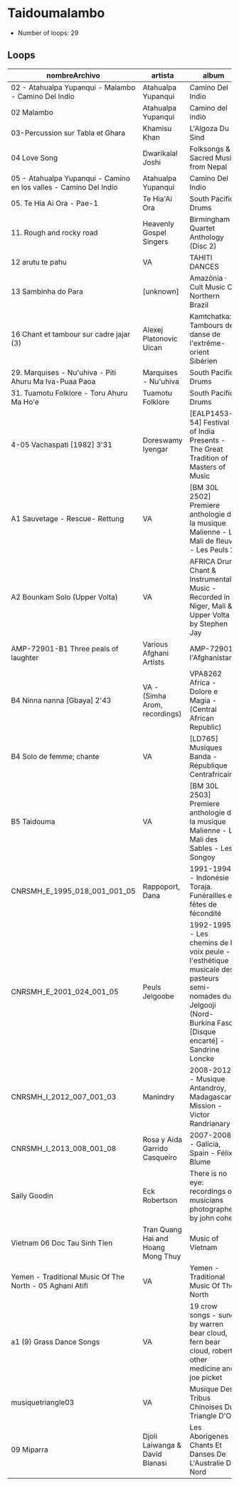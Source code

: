 
# Taidoumalambo

- Number of loops: 29

## Loops

|nombreArchivo|artista|album|titulo|fecha|lugar|antropoloop|
| --- | --- | --- | --- | --- | --- | --- |
|02 - Atahualpa Yupanqui - Malambo - Camino Del Indio|Atahualpa Yupanqui|Camino Del Indio|Malambo|1942|Buenos Aires|Taidoumalambo|
|02 Malambo|Atahualpa Yupanqui|Camino del indio|Malambo|1942|Buenos Aires|Taidoumalambo|
|03-Percussion sur Tabla et Ghara|Khamisu Khan|L'Algoza Du Sind|Percussion sur Tabla et Ghara|1979|Pakistan|Taidoumalambo|
|04 Love Song|Dwarikalal Joshi|Folksongs & Sacred Music from Nepal|Lubovnaja Pesnja (Love Song)|1973|Nepal|Taidoumalambo|
|05 - Atahualpa Yupanqui - Camino en los valles - Camino Del Indio|Atahualpa Yupanqui|Camino Del Indio|Camino en los valles|1942|Buenos Aires|Taidoumalambo|
|05. Te Hia Ai Ora - Pae-1|Te Hia'Ai Ora|South Pacific Drums|Pae|1965|Polinesia Francesa|Taidoumalambo|
|11. Rough and rocky road|Heavenly Gospel Singers|Birmingham Quartet Anthology (Disc 2)|Rough and Rocky Road|1950|Alabama|Taidoumalambo|
|12 arutu te pahu|VA|TAHITI DANCES|arytu te pahu|1962|Tahiti|Taidoumalambo|
|13 Sambinha do Para|[unknown]|Amazônia · Cult Music Of Northern Brazil|Sambinha do Para|1976|Amazonia|Taidoumalambo|
|16 Chant et tambour sur cadre jajar (3)|Alexej Platonovic Uican|Kamtchatka: Tambours de danse de l'extrême-orient Sibérien|Chant et tambour sur cadre jajar (3)|1994|Kamtchatka|Taidoumalambo|
|29. Marquises - Nu'uhiva - Piti Ahuru Ma Iva-Puaa Paoa|Marquises - Nu'uhiva|South Pacific Drums|Piti Ahuru Ma Iva-Puaa Paoa|1965|Polinesia Francesa|Taidoumalambo|
|31. Tuamotu Folklore - Toru Ahuru Ma Ho'e|Tuamotu Folklore|South Pacific Drums|Toru Ahuru Ma Ho'e|1965|Polinesia Francesa|Taidoumalambo|
|4-05 Vachaspati [1982] 3'31|Doreswamy Iyengar|[EALP1453-54] Festival of India Presents - The Great Tradition of Masters of Music|4-05 Vachaspati [1982] 3'31|1982|India|Taidoumalambo|
|A1 Sauvetage - Rescue- Rettung|VA|[BM 30L 2502] Premiere anthologie de la musique Malienne - Le Mali de fleuve - Les Peuls 2 |Rescue|1970|Mali|Taidoumalambo|
|A2 Bounkam Solo (Upper Volta)|VA|AFRICA Drum, Chant & Instrumental Music - Recorded in Niger, Mali & Upper Volta by Stephen Jay|Bounkam Solo|1976|Nigeria|Taidoumalambo|
|AMP-72901-B1 Three peals of laughter|Various Afghani Artists|AMP-72901 l'Afghanistan|Three peals of laughter|1966|Afganistan|Taidoumalambo|
|B4 Ninna nanna [Gbaya] 2'43|VA - (Simha Arom, recordings)|VPA8262 Africa - Dolore e Magia - (Central African Republic)|B4 Ninna nanna [Gbaya] 2'43|1975|Rep. Centroafricana|Taidoumalambo|
|B4 Solo de femme; chante|VA|[LD765] Musiques Banda - République Centrafricaine|B4 Solo de femme; chanté|1971|Rep. Centroafricana|Taidoumalambo|
|B5 Taidouma|VA|[BM 30L 2503] Premiere anthologie de la musique Malienne - Le Mali des Sables - Les Songoy |Taidouma|1970|Mali|Taidoumalambo|
|CNRSMH_E_1995_018_001_001_05|Rappoport, Dana|1991-1994 - Indonésie - Toraja. Funérailles et fêtes de fécondité|Ronde funéraire|1991|Indonesia|Taidoumalambo|
|CNRSMH_E_2001_024_001_05|Peuls Jelgoobe|1992-1995 - Les chemins de la voix peule - l'esthétique musicale des pasteurs semi-nomades du Jelgooji (Nord-Burkina Faso) [Disque encarté] - Sandrine Loncke|Formation mixte de doohi et jimi rewɓe|1992|Burkina Faso|Taidoumalambo|
|CNRSMH_I_2012_007_001_03|Manindry|2008-2012 - Musique Antandroy, Madagascar, Mission - Victor Randrianary|RIMOTSY|2008|Madagascar|Taidoumalambo|
|CNRSMH_I_2013_008_001_08|Rosa y Aida Garrido Casqueiro|2007-2008 - Galicia, Spain - Félix Blume|Chant Galicien - Rosa y Aida Garrido Casqueiro|2007|Galicia|Taidoumalambo|
|Sally Goodin|Eck Robertson|There is no eye: recordings of musicians photographed by john cohen|Sally Goodin|1922|Arkansas|Taidoumalambo|
|Vietnam 06 Doc Tau Sinh Tien|Tran Quang Hai and Hoang Mong Thuy|Music of Vietnam|Doc Tau Sinh Tien|1980|Vietnam|Taidoumalambo|
|Yemen - Traditional Music Of The North - 05 Aghani Atifi|VA|Yemen - Traditional Music Of The North|Aghani Atifi|1988|Yemen|Taidoumalambo|
|a1 (9) Grass Dance Songs|VA|19 crow songs - sung by warren bear cloud, fern bear cloud, robert other medicine and joe picket|Grass Dance Songs|1987|Montana|Taidoumalambo|
|musiquetriangle03|VA|Musique Des Tribus Chinoises Du Triangle D'Or |musiquetriangle03|1980|Tailandia|Taidoumalambo|
|09 Miparra|Djoli Laiwanga & David Blanasi|Les Aborigenes - Chants Et Danses De L'Australie Du Nord|Miparra|1980|Arnhem Land|Taidoumalambo|

